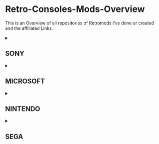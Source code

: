 # Retro-Consoles-Mods-Overview

This is an Overview of all repositories of Retromods I've done or created and the affiliated Links.

<details><summary><h2> SONY </h2></summary>
<p>
  
### PSX

- [XStation Cover](https://github.com/MrJSA/PSX-XStation-Cover)
- USB-C (To-Do)

### PSOne

- USB-C (To-Do)

### PS2

- [Fan Mod](https://github.com/MrJSA/PS2-Fan-Mod)
- SSD Tray (To-Do)
- USB-C (To-Do)
  
</p>
</details>

<details><summary><h2> MICROSOFT </h2></summary>
<p>

### XBOX

- [Fan Mod](https://github.com/MrJSA/XBOX-Fan-Mod)
- XBOX Wireless (To-Do)

</p>
</details>
  
<details><summary><h2> NINTENDO </h2></summary>
<p>

### NES

- USB-C (To-Do)

### SNES

- RGB-Mod
- USB-C (To-Do)
- [SNES-Blue-Kit-HW](https://github.com/MrJSA/SNES-Blue-Kit-HW)
- SNES-Blue-Kit-FW

### N64

- [N64-Blue-Kit-HW](https://github.com/MrJSA/N64-Blue-Kit-HW)
- [N64-Blue-Kit-FW](https://github.com/MrJSA/N64-Blue-Kit-FW)
- [Regionfree Cartridge Slot](https://github.com/MrJSA/N64-Regionfree-Cartridge-Slot)
- USB-C (To-Do)

### Gamecube

- [Fan Mod](https://github.com/MrJSA/Gamecube-Fan-Mod)
- USB-C (To-Do)

</p>
</details>
  
<details><summary><h2> SEGA </h2></summary>
<p>

### Saturn

- [Fenrir Cover](https://github.com/MrJSA/Saturn-Fenrir-Cover)
- USB-C (To-Do)

### Dreamcast

- ODE Cover
- [Fan Mod](https://github.com/MrJSA/Dreamcast-Fan-Mod)
- USB-C (To-Do)

</p>
</details>
